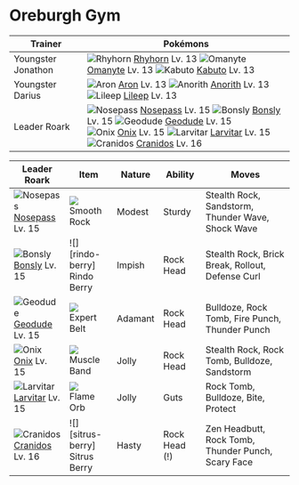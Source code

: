 # Oreburgh Gym

Trainer                    | Pokémons
---                        | ---
Youngster Jonathon         | ![][111]  [Rhyhorn] Lv. 13  ![][138]  [Omanyte] Lv. 13  ![][140]  [Kabuto] Lv. 13
Youngster Darius           | ![][304]  [Aron] Lv. 13  ![][347]  [Anorith] Lv. 13  ![][345]  [Lileep] Lv. 13
Leader Roark               | ![][299]  [Nosepass] Lv. 15  ![][438]  [Bonsly] Lv. 15  ![][074]  [Geodude] Lv. 15 <br> ![][095]  [Onix] Lv. 15  ![][246]  [Larvitar] Lv. 15  ![][408]  [Cranidos] Lv. 16

Leader Roark         | Item          | Nature  | Ability       | Moves
---                  | ---           | ---     | ---           | ---
![][299]<br> [Nosepass] Lv. 15        | ![][smooth-rock]<br> Smooth Rock        | Modest   | Sturdy              | Stealth Rock, Sandstorm, Thunder Wave, Shock Wave
![][438]<br> [Bonsly] Lv. 15          | ![][rindo-berry]<br> Rindo Berry        | Impish   | Rock Head           | Stealth Rock, Brick Break, Rollout, Defense Curl
![][074]<br> [Geodude] Lv. 15         | ![][expert-belt]<br> Expert Belt        | Adamant  | Rock Head           | Bulldoze, Rock Tomb, Fire Punch, Thunder Punch
![][095]<br> [Onix] Lv. 15            | ![][muscle-band]<br> Muscle Band        | Jolly    | Rock Head           | Stealth Rock, Rock Tomb, Bulldoze, Sandstorm
![][246]<br> [Larvitar] Lv. 15        | ![][flame-orb]<br> Flame Orb            | Jolly    | Guts                | Rock Tomb, Bulldoze, Bite, Protect
![][408]<br> [Cranidos] Lv. 16        | ![][sitrus-berry]<br> Sitrus Berry      | Hasty    | Rock Head (!)       | Zen Headbutt, Rock Tomb, Thunder Punch, Scary Face


[074]: https://raw.githubusercontent.com/PokeAPI/sprites/master/sprites/pokemon/74.png "Geodude"
[095]: https://raw.githubusercontent.com/PokeAPI/sprites/master/sprites/pokemon/95.png "Onix"
[111]: https://raw.githubusercontent.com/PokeAPI/sprites/master/sprites/pokemon/111.png "Rhyhorn"
[138]: https://raw.githubusercontent.com/PokeAPI/sprites/master/sprites/pokemon/138.png "Omanyte"
[140]: https://raw.githubusercontent.com/PokeAPI/sprites/master/sprites/pokemon/140.png "Kabuto"
[246]: https://raw.githubusercontent.com/PokeAPI/sprites/master/sprites/pokemon/246.png "Larvitar"
[299]: https://raw.githubusercontent.com/PokeAPI/sprites/master/sprites/pokemon/299.png "Nosepass"
[304]: https://raw.githubusercontent.com/PokeAPI/sprites/master/sprites/pokemon/304.png "Aron"
[345]: https://raw.githubusercontent.com/PokeAPI/sprites/master/sprites/pokemon/345.png "Lileep"
[347]: https://raw.githubusercontent.com/PokeAPI/sprites/master/sprites/pokemon/347.png "Anorith"
[408]: https://raw.githubusercontent.com/PokeAPI/sprites/master/sprites/pokemon/408.png "Cranidos"
[438]: https://raw.githubusercontent.com/PokeAPI/sprites/master/sprites/pokemon/438.png "Bonsly"
[Geodude]: pokemon_changes/074/
[Onix]: pokemon_changes/095/
[Rhyhorn]: pokemon_changes/111/
[Omanyte]: pokemon_changes/138/
[Kabuto]: pokemon_changes/140/
[Larvitar]: pokemon_changes/246/
[Nosepass]: pokemon_changes/299/
[Aron]: pokemon_changes/304/
[Lileep]: pokemon_changes/345/
[Anorith]: pokemon_changes/347/
[Cranidos]: pokemon_changes/408/
[Bonsly]: pokemon_changes/438/
[expert-belt]: https://raw.githubusercontent.com/PokeAPI/sprites/master/sprites/items/expert-belt.png
[flame-orb]: https://raw.githubusercontent.com/PokeAPI/sprites/master/sprites/items/flame-orb.png
[smooth-rock]: https://raw.githubusercontent.com/PokeAPI/sprites/master/sprites/items/smooth-rock.png
[muscle-band]: https://raw.githubusercontent.com/PokeAPI/sprites/master/sprites/items/muscle-band.png
